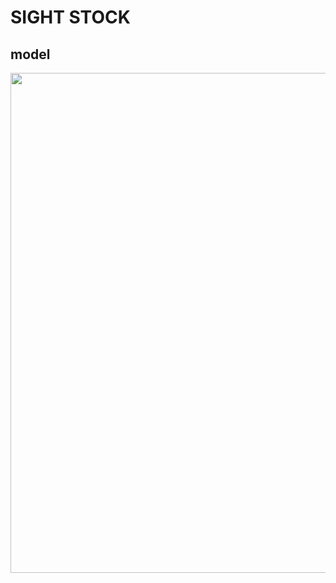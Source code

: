 # SIGHT STOCK


model
-----
<div>
<img width="800" src="https://user-images.githubusercontent.com/30589585/58635674-7321bf00-8329-11e9-98b8-bf15a27d659f.png">
</div>
